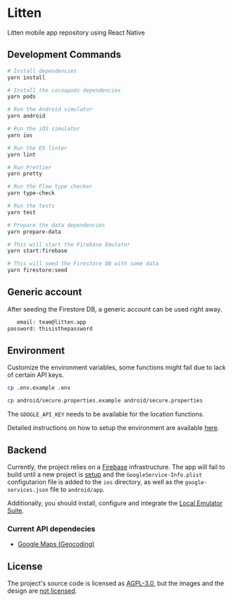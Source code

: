 # Litten

Litten mobile app repository using React Native

## Development Commands

```sh
# Install dependencies
yarn install

# Install the cocoapods dependencies
yarn pods

# Run the Android simulator
yarn android

# Run the iOS simulator
yarn ios

# Run the ES linter
yarn lint

# Run Prettier
yarn pretty

# Run the Flow type checker
yarn type-check

# Run the tests
yarn test

# Prepare the data dependencies
yarn prepare-data

# This will start the Firebase Emulator
yarn start:firebase

# This will seed the Firestore DB with some data
yarn firestore:seed
```

## Generic account

After seeding the Firestore DB, a generic account can be used right away.

```txt
   email: team@litten.app
password: thisisthepassword
```

## Environment

Customize the environment variables, some functions might fail due to lack of
certain API keys.

```sh
cp .env.example .env

cp android/secure.properties.example android/secure.properties
```

The `GOOGLE_API_KEY` needs to be available for the location functions.

Detailed instructions on how to setup the environment are available
[here][env-setup].

## Backend

Currently, the project relies on a [Firebase][firebase] infrastructure. The app
will fail to build until a new project is [setup][setupfirebase] and the
`GoogleService-Info.plist` configutarion file is added to the `ios` directory,
as well as the `google-services.json` file to `android/app`.

Additionally, you should install, configure and integrate the
[Local Emulator Suite][emulator].

### Current API dependecies

- [Google Maps (Geocoding)][googleapikey]

## License

The project's source code is licensed as [AGPL-3.0][license], but the images and
the design are [not licensed][licenseimgs].

<!-- References -->

[env-setup]: https://reactnative.dev/docs/environment-setup
[firebase]: https://firebase.google.com
[setupfirebase]: https://firebase.google.com/docs/ios/setup
[emulator]: https://firebase.google.com/docs/emulator-suite/install_and_configure
[googleapikey]: https://developers.google.com/maps/documentation/geocoding/get-api-key
[license]: ./LICENSE
[licenseimgs]: ./lib/images/README.md
